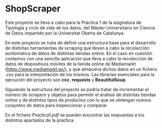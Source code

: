 # ShopScraper
Este proyecto se lleva a cabo para la Práctica 1 de la asignatura de Tipología y ciclo de vida de los datos, del Máster Universitario en Ciencia de Datos impartido por la Universitat Oberta de Catalunya.

En este proyecto se trata de definir una estructura base para el desarrollo de distintas herramientas de scraping que lleven a cabo la recolección auntomática de datos de distintas tiendas online. En el caso en cuestión contamos con una sencilla aplicación que lleva a cabo la recolección de datos de dispositivos móviles de la tienda online de Mediamarkt (https://www.mediamarkt.es/), y que almacena dichos datos en un fichero .csv para la interpretación de los mismos. Las librerías esenciales para la ejecución del proyecto son **csv**, **requests** y **BeautifulSoup**.

Siguiendo la estructura del proyecto se podría tratar de incrementar el número de scrapers y objetos para permitir el análisis de distintas tiendas online y de distintos tipos de productos con lo que se obtengan nuevos conjuntos de datos para inspeccionar y comparar.

En el fichero *Practica1.pdf* se pueden encontrar las respuestas a los distintos apartados de la práctica.
